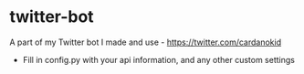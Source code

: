 # twitter-bot
A part of my Twitter bot I made and use - https://twitter.com/cardanokid
* Fill in config.py with your api information, and any other custom settings
